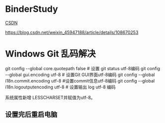 # BinderStudy
[CSDN](https://blog.csdn.net/yuzhangzhen/article/details/107675576)

https://blog.csdn.net/weixin_45947188/article/details/108670253

# Windows Git 乱码解决
git config --global core.quotepath false # 设置 git status utf-8编码
git config --global gui.encoding utf-8 # 设置Git GUI界面utf-8编码
git config --global i18n.commit.encoding utf-8 #设置commit信息utf-8编码
git config --global i18n.logoutputencoding utf-8 # 设置输出 log utf-8 编码

系统属性新增 LESSCHARSET并赋值为utf-8。

## 设置完后重启电脑
